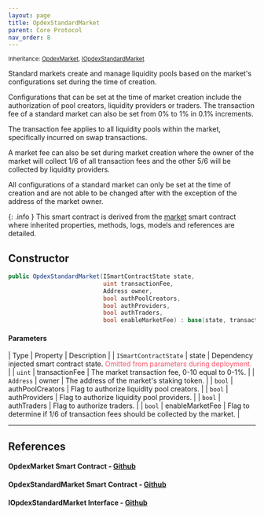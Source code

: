 ```yaml
---
layout: page
title: OpdexStandardMarket
parent: Core Protocol
nav_order: 8
---
```


<small>Inheritance: [OpdexMarket](#references), [IOpdexStandardMarket](#references)</small>

Standard markets create and manage liquidity pools based on the market's configurations set during the time of creation.

Configurations that can be set at the time of market creation include the authorization of pool creators, liquidity providers or traders. The transaction fee of a standard market can also be set from 0% to 1% in 0.1% increments.

The transaction fee applies to all liquidity pools within the market, specifically incurred on swap transactions.

A market fee can also be set during market creation where the owner of the market will collect 1/6 of all transaction fees and the other 5/6 will be collected by liquidity providers.

All configurations of a standard market can only be set at the time of creation and are not able to be changed after with the exception of the address of the market owner.

{: .info }
This smart contract is derived from the [market](opdex-market) smart contract where inherited properties, methods, logs, models and references are detailed.

## Constructor

```csharp
public OpdexStandardMarket(ISmartContractState state,
                           uint transactionFee,
                           Address owner,
                           bool authPoolCreators,
                           bool authProviders,
                           bool authTraders,
                           bool enableMarketFee) : base(state, transactionFee)
```

#### Parameters

| Type | Property | Description |
| `ISmartContractState` | state | Dependency injected smart contract state. <span style="color: #f7556b;"> Omitted from parameters during deployment.</span> |
| `uint` | transactionFee | The market transaction fee, 0-10 equal to 0-1%. |
| `Address` | owner | The address of the market's staking token. |
| `bool` | authPoolCreators | Flag to authorize liquidity pool creators. |
| `bool` | authProviders | Flag to authorize liquidity pool providers. |
| `bool` | authTraders | Flag to authorize traders. |
| `bool` | enableMarketFee | Flag to determine if 1/6 of transaction fees should be collected by the market. |

---

## References

#### OpdexMarket Smart Contract - <a href="https://github.com/Opdex/opdex-v1-core/blob/main/src/Contracts/Markets/OpdexMarket.cs" target="_blank">Github</a>

#### OpdexStandardMarket Smart Contract - <a href="https://github.com/Opdex/opdex-v1-core/blob/main/src/Contracts/Markets/OpdexStandardMarket.cs" target="_blank">Github</a>

#### IOpdexStandardMarket Interface - <a href="https://github.com/Opdex/opdex-v1-core/blob/main/src/Interfaces/Markets/IOpdexStandardMarket.cs" target="_blank">Github</a>
